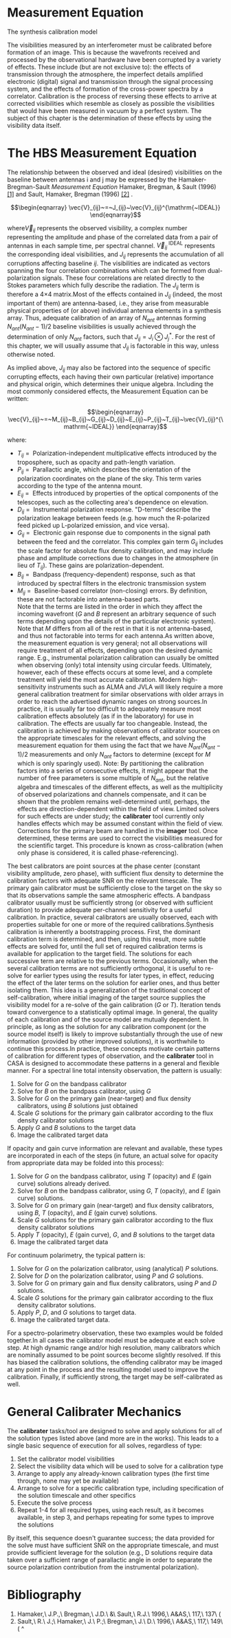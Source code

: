 

# Measurement Equation 

The synthesis calibration model

The visibilities measured by an interferometer must be calibrated before formation of an image. This is because the wavefronts received and processed by the observational hardware have been corrupted by a variety of effects. These include (but are not exclusive to): the effects of transmission through the atmosphere, the imperfect details amplified electronic (digital) signal and transmission through the signal processing system, and the effects of formation of the cross-power spectra by a correlator. Calibration is the process of reversing these effects to arrive at corrected visibilities which resemble as closely as possible the visibilities that would have been measured in vacuum by a perfect system. The subject of this chapter is the determination of these effects by using the visibility data itself.

# The HBS Measurement Equation

The relationship between the observed and ideal (desired) visibilities on the baseline between antennas i and j may be expressed by the Hamaker-Bregman-Sault *Measurement Equation* Hamaker, Bregman, & Sault (1996) [\[1\]](#Bibliography) and Sault, Hamaker, Bregman (1996) [\[2\]](#Bibliography) .

$$\begin{eqnarray} \vec{V}_{ij}~=~J_{ij}~\vec{V}_{ij}^{\mathrm{~IDEAL}} \end{eqnarray}$$

where$\vec{V}_{ij}$ represents the observed visibility, a complex number representing the amplitude and phase of the correlated data from a pair of antennas in each sample time, per spectral channel. $\vec{V}_{ij}^{\mathrm{~IDEAL}}$ represents the corresponding ideal visibilities, and $J_{ij}$ represents the accumulation of all corruptions affecting baseline $ij$. The visibilities are indicated as vectors spanning the four correlation combinations which can be formed from dual-polarization signals. These four correlations are related directly to the Stokes parameters which fully describe the radiation. The $J_{ij}$ term is therefore a 4$\times$4 matrix.Most of the effects contained in $J_{ij}$ (indeed, the most important of them) are antenna-based, i.e., they arise from measurable physical properties of (or above) individual antenna elements in a synthesis array. Thus, adequate calibration of an array of $N_{ant}$ antennas forming $N_{ant} (N_{ant}-1)/2$ baseline visibilities is usually achieved through the determination of only $N_{ant}$ factors, such that $J_{ij} = J_i \otimes J_j^{*}$.  For the rest of this chapter, we will usually assume that $J_{ij}$ is factorable in this way, unless otherwise noted.

As implied above, $J_{ij}$ may also be factored into the sequence of specific corrupting effects, each having their own particular (relative) importance and physical origin, which determines their unique algebra. Including the most commonly considered effects, the Measurement Equation can be written:

$$\begin{eqnarray} \vec{V}_{ij}~=~M_{ij}~B_{ij}~G_{ij}~D_{ij}~E_{ij}~P_{ij}~T_{ij}~\vec{V}_{ij}^{\mathrm{~IDEAL}}    \end{eqnarray}$$

where:

-   $T_{ij}~=~$ Polarization-independent multiplicative effects introduced by the troposphere, such as opacity and path-length variation.
-   $P_{ij}~=~$ Parallactic angle, which describes the orientation of the polarization coordinates on the plane of the sky. This term varies according to the type of the antenna mount.
-   $E_{ij}~=~$ Effects introduced by properties of the optical components of the telescopes, such as the collecting area\'s dependence on elevation.
-   $D_{ij}~=~$ Instrumental polarization response. \"D-terms\" describe the polarization leakage between feeds (e.g. how much the R-polarized feed picked up L-polarized emission, and vice versa).
-   $G_{ij}~=~$ Electronic gain response due to components in the signal path between the feed and the correlator. This complex gain term $G_{ij}$ includes the scale factor for absolute flux density calibration, and may include phase and amplitude corrections due to changes in the atmosphere (in lieu of $T_{ij}$). These gains are polarization-dependent.
-   $B_{ij}~=~$ Bandpass (frequency-dependent) response, such as that introduced by spectral filters in the electronic transmission system
-   $M_{ij}~=~$ Baseline-based correlator (non-closing) errors. By definition, these are not factorable into antenna-based parts.      
Note that the terms are listed in the order in which they affect the incoming wavefront ($G$ and $B$ represent an arbitrary sequence of such terms depending upon the details of the particular electronic system). Note that $M$ differs from all of the rest in that it is not antenna-based, and thus not factorable into terms for each antenna.As written above, the measurement equation is very general; not all observations will require treatment of all effects, depending upon the desired dynamic range. E.g., instrumental polarization calibration can usually be omitted when observing (only) total intensity using circular feeds. Ultimately, however, each of these effects occurs at some level, and a complete treatment will yield the most accurate calibration. Modern high-sensitivity instruments such as ALMA and JVLA will likely require a more general calibration treatment for similar observations with older arrays in order to reach  the advertised dynamic ranges on strong sources.In practice, it is usually far too difficult to adequately measure most calibration effects absolutely (as if in the laboratory) for use in calibration. The effects are usually far too changeable. Instead, the calibration is achieved by making observations of calibrator sources on the appropriate timescales for the relevant effects, and solving the measurement equation for them using the fact that we have $N_{ant}(N_{ant}-1)/2$ measurements and only $N_{ant}$ factors to determine (except for $M$ which is only sparingly used). Note: By partitioning the calibration factors into a series of consecutive effects, it might appear that the number of free parameters is some multiple of $N_{ant}$, but the relative algebra and timescales of the different effects, as well as the  multiplicity of observed polarizations and channels compensate, and it can be shown that the problem remains  well-determined until, perhaps, the effects are direction-dependent within the field of view. Limited solvers for such effects are under study; the **calibrater** tool currently only handles effects which may be assumed constant within the field of view. Corrections for the primary beam are handled in the **imager** tool.  Once determined, these terms are used to correct the visibilities measured for the scientific target. This procedure is known as cross-calibration (when only phase is considered, it is called phase-referencing).

The best calibrators are point sources at the phase center (constant visibility amplitude, zero phase), with sufficient flux density to determine the calibration factors with adequate SNR on the relevant timescale. The primary gain calibrator must be sufficiently close to the target on the sky so that its observations sample the same atmospheric effects. A bandpass calibrator usually must be sufficiently strong (or observed with sufficient duration) to provide adequate per-channel sensitivity for a useful calibration. In practice, several calibrators are usually observed, each with properties suitable for one or more of the required calibrations.Synthesis calibration is inherently a bootstrapping process. First, the dominant calibration term is determined, and then, using this result, more subtle effects are solved for, until the full set of required calibration terms is available for application to the target field. The solutions for each successive term are relative to the previous terms. Occasionally, when the several calibration terms are not sufficiently orthogonal, it is useful to re-solve for earlier types using the results for later types, in effect, reducing the effect of the later terms on the solution for earlier ones, and thus better isolating them. This idea is a generalization of the traditional concept of self-calibration, where initial imaging of the target source supplies the visibility model for a re-solve of the gain calibration ($G$ or $T$). Iteration tends toward convergence to a statistically optimal image. In general, the quality of each calibration and of the source model are mutually dependent. In principle, as long as the solution for any calibration component (or the source model itself) is likely to improve substantially through the use of new information (provided by other improved solutions), it is worthwhile to continue this process.In practice, these concepts motivate certain patterns of calibration for different types of observation, and the **calibrater** tool in CASA is designed to accommodate these patterns in a general and flexible manner. For a spectral line total intensity observation, the pattern is usually:

1.  Solve for $G$ on the bandpass calibrator
2.  Solve for $B$ on the bandpass calibrator, using $G$
3.  Solve for $G$ on the primary gain (near-target) and flux density calibrators, using $B$ solutions just obtained
4.  Scale $G$ solutions for the primary gain calibrator according to the flux density calibrator solutions
5.  Apply $G$ and $B$ solutions to the target data
6.  Image the calibrated target data

If opacity and gain curve information are relevant and available, these types are incorporated in each of the steps (in future, an actual solve for opacity from appropriate data may be folded into this process):

1.  Solve for $G$ on the bandpass calibrator, using $T$ (opacity) and $E$ (gain curve) solutions already derived.
2.  Solve for $B$ on the bandpass calibrator, using $G$, $T$ (opacity), and $E$ (gain curve) solutions.
3.  Solve for $G$ on primary gain (near-target) and flux density calibrators, using $B$, $T$ (opacity), and $E$ (gain curve) solutions.
4.  Scale $G$ solutions for the primary gain calibrator according to the flux density calibrator solutions
5.  Apply $T$ (opacity), $E$ (gain curve), $G$, and $B$ solutions to the target data
6.  Image the calibrated target data

For continuum polarimetry, the typical pattern is:

1.  Solve for $G$ on the polarization calibrator, using (analytical) $P$ solutions.
2.  Solve for $D$ on the polarization calibrator, using $P$ and $G$ solutions.
3.  Solve for $G$ on primary gain and flux density calibrators, using $P$ and $D$ solutions.
4.  Scale $G$ solutions for the primary gain calibrator according to the flux density calibrator solutions.
5.  Apply $P$, $D$, and $G$ solutions to target data.
6.  Image the calibrated target data.

For a spectro-polarimetry observation, these two examples would be folded together.In all cases the calibrator model must be adequate at each solve step. At high dynamic range and/or high resolution, many calibrators which are nominally assumed to be point sources become slightly resolved. If this has biased the calibration solutions, the offending calibrator may be imaged at any point in the process and the resulting model used to improve the calibration. Finally, if sufficiently strong, the target may be self-calibrated as well.

 

# General Calibrater Mechanics

The **calibrater** tasks/tool are designed to solve and apply solutions for all of the solution types listed above (and more are in the works). This leads to a single basic sequence of execution for all solves, regardless of type:

1.  Set the calibrator model visibilities
2.  Select the visibility data which will be used to solve for a calibration type
3.  Arrange to apply any already-known calibration types (the first time through, none may yet be available)
4.  Arrange to solve for a specific calibration type, including specification of the solution timescale and other specifics
5.  Execute the solve process
6.  Repeat 1-4 for all required types, using each result, as it becomes available, in step 3, and perhaps repeating for some types to improve the solutions

By itself, this sequence doesn\'t guarantee success; the data provided for the solve must have sufficient SNR on the appropriate timescale, and must provide sufficient leverage for the solution (e.g., D solutions require data taken over a sufficient range of parallactic angle in order to separate the source polarization contribution from the instrumental polarization).

# Bibliography

1. Hamaker,\ J.P.,\ Bregman,\ J.D.\ &\ Sault,\ R.J.\ 1996,\ A&AS,\ 117,\ 137\ (
2. Sault,\ R.\ J.;\ Hamaker,\ J.\ P.;\ Bregman,\ J.\ D.\ 1996,\ A&AS,\ 117,\ 149\ (
^

